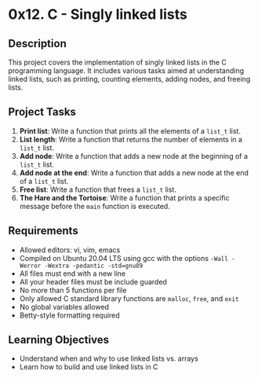 # 0x12. C - Singly linked lists

## Description

This project covers the implementation of singly linked lists in the C programming language. It includes various tasks aimed at understanding linked lists, such as printing, counting elements, adding nodes, and freeing lists.

## Project Tasks

1. **Print list**: Write a function that prints all the elements of a `list_t` list.
2. **List length**: Write a function that returns the number of elements in a `list_t` list.
3. **Add node**: Write a function that adds a new node at the beginning of a `list_t` list.
4. **Add node at the end**: Write a function that adds a new node at the end of a `list_t` list.
5. **Free list**: Write a function that frees a `list_t` list.
6. **The Hare and the Tortoise**: Write a function that prints a specific message before the `main` function is executed.

## Requirements

- Allowed editors: vi, vim, emacs
- Compiled on Ubuntu 20.04 LTS using gcc with the options `-Wall -Werror -Wextra -pedantic -std=gnu89`
- All files must end with a new line
- All your header files must be include guarded
- No more than 5 functions per file
- Only allowed C standard library functions are `malloc`, `free`, and `exit`
- No global variables allowed
- Betty-style formatting required

## Learning Objectives

- Understand when and why to use linked lists vs. arrays
- Learn how to build and use linked lists in C
